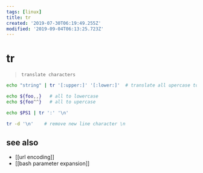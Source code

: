 ```yaml
---
tags: [linux]
title: tr
created: '2019-07-30T06:19:49.255Z'
modified: '2019-09-04T06:13:25.723Z'
---
```


# tr

> `translate characters`

```sh
echo "string" | tr '[:upper:]' '[:lower:]'  # translate all upercase to lowercase

echo ${foo,,}   # all to lowercase
echo ${foo^^}   # all to upercase

echo $PS1 | tr ':' '\n'

tr -d '\n'    # remove new line character \n
```

## see also
- [[url encoding]]
- [[bash parameter expansion]]
